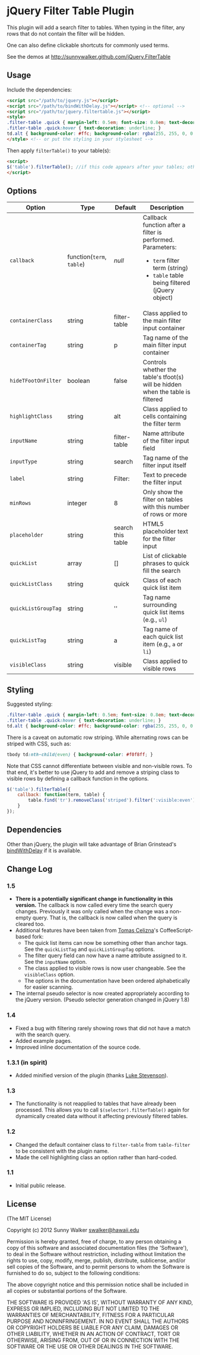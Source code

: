 # jQuery Filter Table Plugin

This plugin will add a search filter to tables. When typing in the filter, any rows that do not contain the filter will be hidden.

One can also define clickable shortcuts for commonly used terms.

See the demos at http://sunnywalker.github.com/jQuery.FilterTable

## Usage

Include the dependencies:

```html
<script src="/path/to/jquery.js"></script>
<script src="/path/to/bindWithDelay.js"></script> <!-- optional -->
<script src="/path/to/jquery.filtertable.js"></script>
<style>
.filter-table .quick { margin-left: 0.5em; font-size: 0.8em; text-decoration: none; }
.fitler-table .quick:hover { text-decoration: underline; }
td.alt { background-color: #ffc; background-color: rgba(255, 255, 0, 0.2); }
</style> <!-- or put the styling in your stylesheet -->
```

Then apply `filterTable()` to your table(s):

```html
<script>
$('table').filterTable(); //if this code appears after your tables; otherwise, include it in your document.ready() code.
</script>
```

## Options

| Option | Type | Default | Description |
| ------ | ---- | ------- | ----------- |
| `callback` | function(`term`, `table`) | _null_ | Callback function after a filter is performed. Parameters: <ul><li><code>term</code> filter term (string)</li><li><code>table</code> table being filtered (jQuery object)</li></ul> |
| `containerClass` | string | filter-table | Class applied to the main filter input container |
| `containerTag` | string | p | Tag name of the main filter input container |
| `hideTFootOnFilter` | boolean | false | Controls whether the table's tfoot(s) will be hidden when the table is filtered |
| `highlightClass` | string | alt | Class applied to cells containing the filter term |
| `inputName` | string | filter-table | Name attribute of the filter input field |
| `inputType` | string | search | Tag name of the filter input itself |
| `label` | string | Filter: | Text to precede the filter input |
| `minRows` | integer | 8 | Only show the filter on tables with this number of rows or more |
| `placeholder` | string | search this table | HTML5 placeholder text for the filter input |
| `quickList` | array | [] | List of clickable phrases to quick fill the search |
| `quickListClass` | string | quick | Class of each quick list item |
| `quickListGroupTag` | string | '' | Tag name surrounding quick list items (e.g., `ul`) |
| `quickListTag` | string | a | Tag name of each quick list item (e.g., `a` or `li`) |
| `visibleClass` | string | visible | Class applied to visible rows |

## Styling

Suggested styling:

```css
.filter-table .quick { margin-left: 0.5em; font-size: 0.8em; text-decoration: none; }
.fitler-table .quick:hover { text-decoration: underline; }
td.alt { background-color: #ffc; background-color: rgba(255, 255, 0, 0.2); }
```

There is a caveat on automatic row striping. While alternating rows can be striped with CSS, such as:

```css
tbody td:nth-child(even) { background-color: #f0f8ff; }
```

Note that CSS cannot differentiate between visible and non-visible rows. To that end, it's better to use jQuery to add and remove a striping class to visible rows by defining a callback function in the options.

```javascript
$('table').filterTable({
	callback: function(term, table) {
		table.find('tr').removeClass('striped').filter(':visible:even').addClass('striped');
	}
});
```

## Dependencies

Other than jQuery, the plugin will take advantage of Brian Grinstead's [bindWithDelay](https://github.com/bgrins/bindWithDelay) if it is available.

## Change Log

### 1.5

- **There is a potentially significant change in functionality in this version.** The callback is now called every time the search query changes. Previously it was only called when the change was a non-empty query. That is, the callback is now called when the query is cleared too.
- Additional features have been taken from [Tomas Celizna](https://github.com/tomasc)'s CoffeeScript-based fork:
    - The quick list items can now be something other than anchor tags. See the `quickListTag` and `quickListGroupTag` options.
    - The filter query field can now have a name attribute assigned to it. See the `inputName` option.
    - The class applied to visible rows is now user changeable. See the `visibleClass` option.
	- The options in the documentation have been ordered alphabetically for easier scanning.
- The internal pseudo selector is now created appropriately according to the jQuery version. (Pseudo selector generation changed in jQuery 1.8)

### 1.4

- Fixed a bug with filtering rarely showing rows that did not have a match with the search query.
- Added example pages.
- Improved inline documentation of the source code.

### 1.3.1 (in spirit)

- Added minified version of the plugin (thanks [Luke Stevenson](https://github.com/lucanos)).

### 1.3

- The functionality is not reapplied to tables that have already been processed. This allows you to call `$(selector).filterTable()` again for dynamically created data without it affecting previously filtered tables.

### 1.2

- Changed the default container class to `filter-table` from `table-filter` to be consistent with the plugin name.
- Made the cell highlighting class an option rather than hard-coded.

### 1.1

- Initial public release.

## License

(The MIT License)

Copyright (c) 2012 Sunny Walker <swalker@hawaii.edu>

Permission is hereby granted, free of charge, to any person obtaining a copy of this software and associated documentation files (the 'Software'), to deal in the Software without restriction, including without limitation the rights to use, copy, modify, merge, publish, distribute, sublicense, and/or sell copies of the Software, and to permit persons to whom the Software is furnished to do so, subject to the following conditions:

The above copyright notice and this permission notice shall be included in all copies or substantial portions of the Software.

THE SOFTWARE IS PROVIDED 'AS IS', WITHOUT WARRANTY OF ANY KIND, EXPRESS OR IMPLIED, INCLUDING BUT NOT LIMITED TO THE WARRANTIES OF MERCHANTABILITY, FITNESS FOR A PARTICULAR PURPOSE AND NONINFRINGEMENT. IN NO EVENT SHALL THE AUTHORS OR COPYRIGHT HOLDERS BE LIABLE FOR ANY CLAIM, DAMAGES OR OTHER LIABILITY, WHETHER IN AN ACTION OF CONTRACT, TORT OR OTHERWISE, ARISING FROM, OUT OF OR IN CONNECTION WITH THE SOFTWARE OR THE USE OR OTHER DEALINGS IN THE SOFTWARE.
